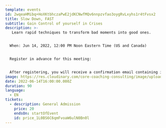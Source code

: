 ```yaml
---
template: events
id: 2wqeaHMibq+HoXKtbhczaPwE2jdKCNwfMQv6nnpzvfao3oygRvLxyhs1r4tFvsx2
title: Slow Down, FAST
subtitle: Gain Control of yourself in Crises
description: >-
   Learn rapid techniques to transform bad moments into good ones. 


  When: Jun 14, 2022, 12:00 PM Noon Eastern Time (US and Canada) 


  Register in advance for this meeting:


  After registering, you will receive a confirmation email containing information about joining the meeting.
image: https://res.cloudinary.com/core-coaching-consulting/image/upload/v1648312183/really_fast_ways_to_slow_down_fafekb.jpg
date: 2022-06-14T16:00:00.000Z
duration: 90
language:
  - EN
tickets:
  - description: General Admission
    price: 20
    endsOn: startOfEvent
    id: price_1L0BS6C6qmFvoaW6ulN0Bn0l
---
```

